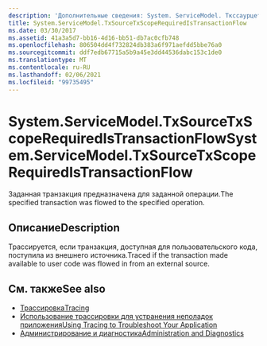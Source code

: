 ```yaml
---
description: 'Дополнительные сведения: System. ServiceModel. Ткссаурцетксскоперекуиредистрансактионфлов'
title: System.ServiceModel.TxSourceTxScopeRequiredIsTransactionFlow
ms.date: 03/30/2017
ms.assetid: 41a3a5d7-bb16-4d16-bb51-db7ac0cfb748
ms.openlocfilehash: 806504dd4f732824db383a6f971aefdd5bbe76a0
ms.sourcegitcommit: ddf7edb67715a5b9a45e3dd44536dabc153c1de0
ms.translationtype: MT
ms.contentlocale: ru-RU
ms.lasthandoff: 02/06/2021
ms.locfileid: "99735495"
---
```

# <a name="systemservicemodeltxsourcetxscoperequiredistransactionflow"></a><span data-ttu-id="8079f-103">System.ServiceModel.TxSourceTxScopeRequiredIsTransactionFlow</span><span class="sxs-lookup"><span data-stu-id="8079f-103">System.ServiceModel.TxSourceTxScopeRequiredIsTransactionFlow</span></span>

<span data-ttu-id="8079f-104">Заданная транзакция предназначена для заданной операции.</span><span class="sxs-lookup"><span data-stu-id="8079f-104">The specified transaction was flowed to the specified operation.</span></span>  
  
## <a name="description"></a><span data-ttu-id="8079f-105">Описание</span><span class="sxs-lookup"><span data-stu-id="8079f-105">Description</span></span>  

 <span data-ttu-id="8079f-106">Трассируется, если транзакция, доступная для пользовательского кода, поступила из внешнего источника.</span><span class="sxs-lookup"><span data-stu-id="8079f-106">Traced if the transaction made available to user code was flowed in from an external source.</span></span>  
  
## <a name="see-also"></a><span data-ttu-id="8079f-107">См. также</span><span class="sxs-lookup"><span data-stu-id="8079f-107">See also</span></span>

- [<span data-ttu-id="8079f-108">Трассировка</span><span class="sxs-lookup"><span data-stu-id="8079f-108">Tracing</span></span>](index.md)
- [<span data-ttu-id="8079f-109">Использование трассировки для устранения неполадок приложения</span><span class="sxs-lookup"><span data-stu-id="8079f-109">Using Tracing to Troubleshoot Your Application</span></span>](using-tracing-to-troubleshoot-your-application.md)
- [<span data-ttu-id="8079f-110">Администрирование и диагностика</span><span class="sxs-lookup"><span data-stu-id="8079f-110">Administration and Diagnostics</span></span>](../index.md)
